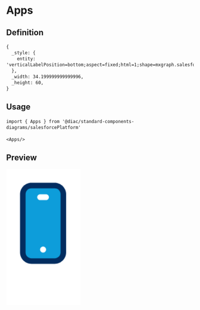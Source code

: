 # Apps

## Definition

```
{
  _style: { 
    entity: 'verticalLabelPosition=bottom;aspect=fixed;html=1;shape=mxgraph.salesforce.apps;',
  },
  _width: 34.199999999999996,
  _height: 60,
}
```

## Usage

```
import { Apps } from '@diac/standard-components-diagrams/salesforcePlatform'

<Apps/>
```

## Preview

<img src="./apps.png" width="200"/>

